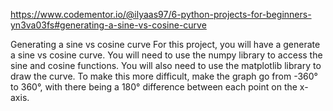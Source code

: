 https://www.codementor.io/@ilyaas97/6-python-projects-for-beginners-yn3va03fs#generating-a-sine-vs-cosine-curve


Generating a sine vs cosine curve
For this project, you will have a generate a sine vs cosine curve.
You will need to use the numpy library to access the sine and cosine functions.
You will also need to use the matplotlib library to draw the curve.
To make this more difficult, make the graph go from -360° to 360°, with there being a 180° difference between each point on the x-axis.
